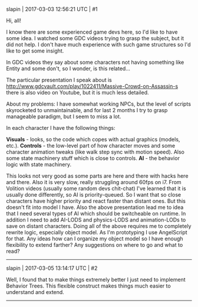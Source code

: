 slapin | 2017-03-03 12:56:21 UTC | #1

Hi, all!

I know there are some experienced game devs here, so I'd like to have some idea.
I watched some GDC videos trying to grasp the subject, but it did not help. I don't have
much experience with such game structures so I'd like to get some insight.

In GDC videos they say about some characters not having something like Entity and some don't,
so I wonder, is this related...

The particular presentation I speak about is http://www.gdcvault.com/play/1022411/Massive-Crowd-on-Assassin-s there is also video on Youtube, but it is much less detailed.

About my problems:
I have somewhat working NPCs, but the level of scripts skyrocketed to  unmaintainable,
and for last 2 months I try to grasp manageable paradigm, but I seem to miss a lot.

In each character I have the following things:

**Visuals** - looks, so the code which copes with actual graphics (models, etc.).
**Controls** - the low-level part of how character moves and some character animation tweaks
(like walk step sync with motion speed). Also some state machinery stuff which is close to controls.
**AI** - the behavior logic with state machinery.

This looks not very good as some parts are here and there with hacks here and there. Also it is very slow,
really struggling around 60fps on i7.
From Volition videos (usually some random devs chit-chat) I've learned that it is usually done differently,
so AI is priority-queued. So I want that so close characters have higher priority and react faster than distant ones. But this doesn't fit into model I have. Also the above presentation lead me to idea that I need several types of AI which should be switcheable on runtime.
In addition I need to add AI-LODS and physics-LODS and animation-LODs to save on distant characters.
Doing all of the above requires me to completely rewrite logic, especially object model. As I'm prototyping I use AngelScript for that. Any ideas how can I organize my object model so I have enough flexibility to extend farther?
Any suggestions on where to go and what to read?

-------------------------

slapin | 2017-03-05 13:14:17 UTC | #2

Well, I found that to make things extremely better I just need to implement Behavior Trees.
This flexible construct makes things much easier to understand and extend.

-------------------------

